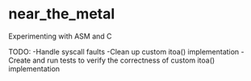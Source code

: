 # near_the_metal
Experimenting with ASM and C

TODO: 
-Handle syscall faults
-Clean up custom itoa() implementation
-Create and run tests to verify the correctness of custom itoa() implementation 